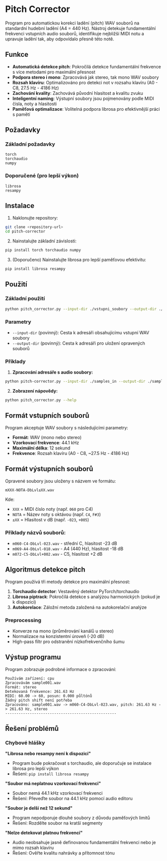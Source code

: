 # Pitch Corrector

Program pro automatickou korekci ladění (pitch) WAV souborů na standardní hudební ladění (A4 = 440 Hz). Nástroj detekuje fundamentální frekvenci vstupních audio souborů, identifikuje nejbližší MIDI notu a upravuje ladění tak, aby odpovídalo přesně této notě.

## Funkce

- **Automatická detekce pitch**: Pokročilá detekce fundamentální frekvence s více metodami pro maximální přesnost
- **Podpora stereo i mono**: Zpracovává jak stereo, tak mono WAV soubory
- **Rozsah klavíru**: Optimalizováno pro detekci not v rozsahu klavíru (A0 - C8, 27.5 Hz - 4186 Hz)
- **Zachování kvality**: Zachovává původní hlasitost a kvalitu zvuku
- **Inteligentní naming**: Výstupní soubory jsou pojmenovány podle MIDI čísla, noty a hlasitosti
- **Paměťová optimalizace**: Volitelná podpora librosa pro efektivnější práci s pamětí

## Požadavky

### Základní požadavky
```
torch
torchaudio
numpy
```

### Doporučené (pro lepší výkon)
```
librosa
resampy
```

## Instalace

1. Naklonujte repository:
```bash
git clone <repository-url>
cd pitch-corrector
```

2. Nainstalujte základní závislosti:
```bash
pip install torch torchaudio numpy
```

3. (Doporučeno) Nainstalujte librosa pro lepší paměťovou efektivitu:
```bash
pip install librosa resampy
```

## Použití

### Základní použití
```bash
python pitch_corrector.py --input-dir ./vstupni_soubory --output-dir ./vystupni_soubory
```

### Parametry

- `--input-dir` (povinný): Cesta k adresáři obsahujícímu vstupní WAV soubory
- `--output-dir` (povinný): Cesta k adresáři pro uložení opravených souborů

### Příklady

1. **Zpracování adresáře s audio soubory:**
```bash
python pitch-corrector.py --input-dir ./samples_in --output-dir ./samples_out_tuned
```

2. **Zobrazení nápovědy:**
```bash
python pitch_corrector.py --help
```

## Formát vstupních souborů

Program akceptuje WAV soubory s následujícími parametry:
- **Formát**: WAV (mono nebo stereo)
- **Vzorkovací frekvence**: 44.1 kHz
- **Maximální délka**: 12 sekund
- **Frekvence**: Rozsah klavíru (A0 - C8, ~27.5 Hz - 4186 Hz)

## Formát výstupních souborů

Opravené soubory jsou uloženy s názvem ve formátu:
```
mXXX-NOTA-DbLvl±XX.wav
```

Kde:
- `XXX` = MIDI číslo noty (např. `060` pro C4)
- `NOTA` = Název noty s oktávou (např. `C4`, `F#3`)
- `±XX` = Hlasitost v dB (např. `-023`, `+005`)

### Příklady názvů souborů:
- `m060-C4-DbLvl-023.wav` - střední C, hlasitost -23 dB
- `m069-A4-DbLvl-018.wav` - A4 (440 Hz), hlasitost -18 dB
- `m072-C5-DbLvl+002.wav` - C5, hlasitost +2 dB

## Algoritmus detekce pitch

Program používá tři metody detekce pro maximální přesnost:

1. **Torchaudio detector**: Vestavěný detektor PyTorch/torchaudio
2. **Librosa piptrack**: Pokročilá detekce s analýzou harmonických (pokud je k dispozici)
3. **Autokorelace**: Záložní metoda založená na autokorelační analýze

### Preprocessing
- Konverze na mono (průměrování kanálů u stereo)
- Normalizace na konzistentní úroveň (-20 dB)
- High-pass filtr pro odstranění nízkofrekvenčního šumu

## Výstup programu

Program zobrazuje podrobné informace o zpracování:

```
Používám zařízení: cpu
Zpracovávám sample001.wav
Formát: stereo
Detekovaná frekvence: 261.63 Hz
MIDI: 60.00 -> 60, posun: 0.000 půltónů
Žádný pitch shift není potřeba
Zpracováno: sample001.wav -> m060-C4-DbLvl-023.wav, pitch: 261.63 Hz -> 261.63 Hz, stereo
--------------------------------------------------
```

## Řešení problémů

### Chybové hlášky

**"Librosa nebo resampy není k dispozici"**
- Program bude pokračovat s torchaudio, ale doporučuje se instalace librosa pro lepší výkon
- Řešení: `pip install librosa resampy`

**"Soubor má neplatnou vzorkovací frekvenci"**
- Soubor nemá 44.1 kHz vzorkovací frekvenci
- Řešení: Převeďte soubor na 44.1 kHz pomocí audio editoru

**"Soubor je delší než 12 sekund"**
- Program nepodporuje dlouhé soubory z důvodu paměťových limitů
- Řešení: Rozdělte soubor na kratší segmenty

**"Nelze detekovat platnou frekvenci"**
- Audio neobsahuje jasně definovanou fundamentální frekvenci nebo je mimo rozsah klavíru
- Řešení: Ověřte kvalitu nahrávky a přítomnost tónu
